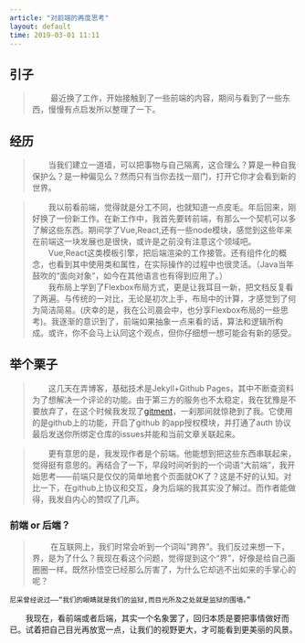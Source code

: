 ```yaml
---
article: "对前端的再度思考"
layout: default
time: 2019-03-01 11:11
---
```



## 引子
>&emsp;&emsp; 最近换了工作，开始接触到了一些前端的内容，期间与看到了一些东西，慢慢有点启发所以整理了一下。


## 经历
> &emsp;&emsp;当我们建立一道墙，可以把事物与自己隔离，这合理么？算是一种自我保护么？是一种偏见么？然而只有当你去找一扇门，打开它你才会看到新的世界。   
    
> &emsp;&emsp;我以前看前端，觉得就是分工不同，也就知道一点皮毛。年后回来，刚好换了一份新工作。在新工作中，我首先要转前端，有那么一个契机可以多了解这些东西。期间学了Vue,React,还有一些node模块，感觉到这些年来在前端这一块发展也是很快，或许是之前没有注意这个领域吧。
&emsp;  
&emsp;&emsp;Vue,React这类模板引擎，把后端渲染的工作接管。还有组件化的概念，也看到其中使用类和属性，在实际操作的过程中也很灵活。（Java当年鼓吹的“面向对象”，如今在其他语言也有得到应用了。）     
&emsp;&emsp;我布局上学到了Flexbox布局方式，更是让我耳目一新，把文档反复看了两遍。与传统的一对比，无论是初次上手，布局中的计算，才感觉到了何为简洁简易。(庆幸的是，我在公司晨会中，也分享Flexbox布局的一些思考)。我逐渐的意识到了，前端如果抽象一点来看的话，算法和逻辑所构成。或许，你不会马上认同这个观点，但你仔细想一想可能会有新的感受。   

## 举个栗子
> &emsp;&emsp;这几天在弄博客，基础技术是Jekyll+Github Pages，其中不断查资料为了想解决一个评论的功能。由于第三方的服务也不太稳定，我在犹豫是不要放弃了，在这个时候我发现了[gitment](https://github.com/imsun/gitment?_blank)，一刹那间就惊艳到了我。它使用的是github上的功能，开启了github 的app授权模块，并打通了auth 协议最后发送你所绑定仓库的issues并能和当前文章关联起来。

> &emsp;&emsp;更有意思的是，我发现作者是个前端。他能想到把这些东西串联起来，觉得挺有意思的。再结合了一下，早段时间听到的一个词语“大前端”，我开始思考——前端只是仅仅的简单地套个页面就OK了？这是不好的认知。对比一下，在github上协议和交互，身为后端的我其实没了解过。而作者能做得，我发自内心的赞叹了几声。

### 前端 or 后端？
>&emsp;&emsp; 在互联网上，我们时常会听到一个词叫“跨界”。我们反过来想一下，界，是为了什么？我现在看这个问题，觉得提到这个“界”，好像是给自己画圈圈一样。既然孙悟空已经那么厉害了，为什么它却逃不出如来的手掌心的呢？
```
尼采曾经说过——“我们的眼睛就是我们的监狱,而目光所及之处就是监狱的围墙。”  
```   
&emsp;&emsp;我现在，看前端或者后端，其实一个名象罢了，回归本质是要把事情做好而已。试着把自己目光再放宽一点，让我们的视野更大，才可能看到更美丽的风景。
